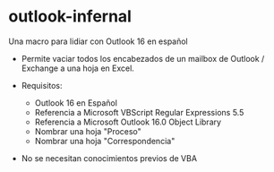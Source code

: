 # outlook-infernal
Una macro para lidiar con Outlook 16 en español

* Permite vaciar todos los encabezados de un mailbox de Outlook / Exchange a una hoja en Excel.
* Requisitos:

	* Outlook 16 en Español
	* Referencia a Microsoft VBScript Regular Expressions 5.5
	* Referencia a Microsoft Outlook 16.0 Object Library
	* Nombrar una hoja "Proceso"
	*  Nombrar una hoja "Correspondencia"

* No se necesitan conocimientos previos de VBA